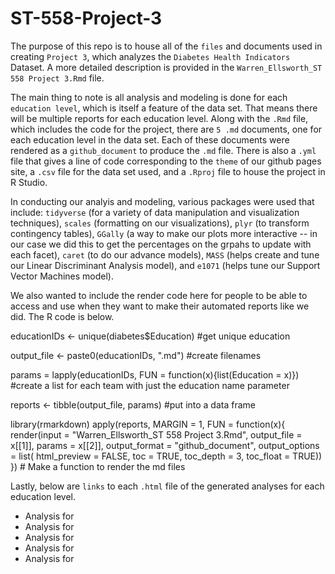 # ST-558-Project-3

The purpose of this repo is to house all of the `files` and documents used in creating `Project 3`, which analyzes the `Diabetes Health Indicators` Dataset. A more detailed description is provided in the `Warren_Ellsworth_ST 558 Project 3.Rmd` file. 

The main thing to note is all analysis and modeling is done for each `education level`, which is itself a feature of the data set. That means there will be multiple reports for each education level. Along with the `.Rmd` file, which includes the code for the project, there are `5 .md` documents, one for each education level in the data set. Each of these documents were rendered as a `github_document` to produce the `.md` file. There is also a `.yml` file that gives a line of code corresponding to the `theme` of our github pages site, a `.csv` file for the data set used, and a `.Rproj` file to house the project in R Studio.

In conducting our analyis and modeling, various packages were used that include: `tidyverse` (for a variety of data manipulation and visualization techniques), `scales` (formatting on our visualizations), `plyr` (to transform contingency tables), `GGally` (a way to make our plots more interactive -- in our case we did this to get the percentages on the grpahs to update with each facet), `caret` (to do our advance models), `MASS` (helps create and tune our Linear Discriminant Analysis model), and `e1071` (helps tune our Support Vector Machines model).

We also wanted to include the render code here for people to be able to access and use when they want to make their automated reports like we did. The R code is below.

educationIDs <- unique(diabetes$Education) #get unique education

output_file <- paste0(educationIDs, ".md") #create filenames

params = lapply(educationIDs, FUN = function(x){list(Education = x)}) #create a list for each team with just the education name parameter

reports <- tibble(output_file, params) #put into a data frame 

library(rmarkdown)
apply(reports, MARGIN = 1,
      FUN = function(x){
				render(input = "Warren_Ellsworth_ST 558 Project 3.Rmd", 
				       output_file = x[[1]], params = x[[2]], 
				       output_format = "github_document", output_options = list(
                    html_preview = FALSE,
                    toc = TRUE,
                    toc_depth = 3,
                    toc_float = TRUE))
 				}) # Make a function to render the md files

Lastly, below are `links` to each `.html` file of the generated analyses for each education level.  

* Analysis for []()  
* Analysis for []()
* Analysis for []()
* Analysis for []()
* Analysis for []()  
